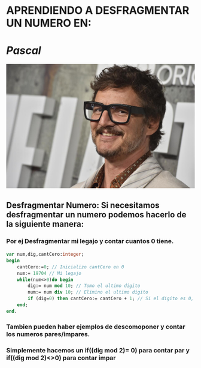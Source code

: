 # **APRENDIENDO A DESFRAGMENTAR UN NUMERO EN:**
# *Pascal*
![bg right width:600px height:400px](./data/pascal.png)

## Desfragmentar Numero: Si necesitamos desfragmentar un numero podemos hacerlo de la siguiente manera:
### Por ej Desfragmentar mi legajo y contar cuantos 0 tiene.
````pascal
var num,dig,cantCero:integer;
begin
    cantCero:=0; // Inicializo cantCero en 0
    num:= 19704 // Mi legajo
    while(num<>0)do begin
        dig:= num mod 10; // Tomo el ultimo digito
        num:= num div 10; // Elimino el ultimo digito
        if (dig=0) then cantCero:= cantCero + 1; // Si el digito es 0, incremento la variable contadora de ceros.
    end;
end.
````

### Tambien pueden haber ejemplos de descomoponer y contar los numeros pares/impares.
### Simplemente hacemos un if((dig mod 2)= 0) para contar par y if((dig mod 2)<>0) para contar impar